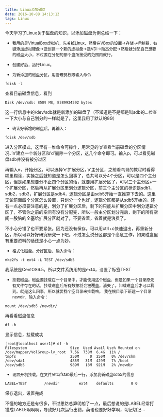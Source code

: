 ```yaml
---
title: Linux添加磁盘
date: 2016-10-08 14:13:13
tags: Linux
---
```

今天学习了Linux关于磁盘的知识，以添加磁盘为例总结一下：

- <font size='2'>我用的是VirtualBox虚拟机，先关掉Linux，然后在VBox的设置->存储->控制器，右键添加虚拟硬盘->选创建一个新的虚拟盘->选VDI->动态分配->然后就分配自己想要的磁盘大小，不过要在分配的那个盘所接受的范围内就行。</font>

- <font size='2'>创建好后，运行Linux。</font>

- <font size='2'>为新添加的磁盘分区。用管理员权限输入命令</font>

```
fdisk -l
```
查看目前磁盘信息，看到
<!-- more -->
```
Disk /dev/sdb: 8589 MB, 8589934592 bytes
```
这一行信息中的/dev/sdb就是新添加的磁盘了（不知道是不是都是叫sdb的…检查一下大小与自己划分的一样就是了，这里我用了默认的8G）

- <font size='2'>确认好新增的磁盘后，再输入：</font>

```
fdisk /dev/sdb
```

进入分区模式，这里有一堆命令可操作，用常见的’p’查看当前磁盘的分区情况、’n’建立一个新分区和’d’删除一个分区，这几个命令即可。输入p，可以看见磁盘sdb并没有被分过区

再输入n，开始分区，可以选择’e’扩展分区，’p’主分区，之前看鸟哥的教程时看得糊里糊涂，实操之后就知道是怎么回事了，总共可以分4个分区，可以是四个主分区，但是如果想要分不止四个分区的话，就要用扩展分区了，可以三个主分区+一个扩展分区，然后再从扩展分区里划分逻辑分区，前三个主分区的标识是sdb1，sdb2，sdb3，扩展分区是sdb4，逻辑分区是由sdb5开始一直推算下去的。这里无论前面四个分区怎么设置，只划分一个也好，逻辑分区都是从sdb5开始的。还有一点必须要注意的是，划分了扩展分区后，剩下的只能从扩展分区中划分逻辑分区了，不管你之前的空间有没有分配完，所以一般主分区划分完后，剩下的所有空间一股脑的全塞给扩展分区就对了，不要省着，省着就是浪费了。

不小心分错了也不要紧张，因为还没有保存，可以用ctrl+c快速退出，再重新分区，所以可以好好研究研究一下吧，不过怎么说分区都是个高危工作，如果磁盘里有重要资料的话还是小心一点为妙。

- <font size='2'>格式化磁盘。分好区后，输入命令：</font>

```
mke2fs -t ext4 -L TEST /dev/sdb5
```

我系统是CentOS6.5，所以文件系统用的是ext4，设置了标签TEST

- <font size='2'>挂载磁盘。磁盘要挂载在一个目录中，才能使用这个磁盘，但是如果一个目录原先有文件存在的话，挂载磁盘后所有数据将会被覆盖，消失了。卸载磁盘后才可以看到。就是这么回事，所以就要找个空目录来挂载咯。 我在根目录下新建一个目录newdir，输入命令：</font>

```
mount /dev/sdb5 /newdir/
```

再看看磁盘信息

```
df -h
```

显示信息，挂载成功

```
[root@localhost user1]# df -h
Filesystem                    Size  Used Avail Use% Mounted on
/dev/mapper/VolGroup-lv_root  7.5G  738M  6.4G  11% /
tmpfs                         250M     0  250M   0% /dev/shm
/dev/sda1                     485M   31M  429M   7% /boot
/dev/sdb5                     989M   18M  921M   2% /newdir
```

- <font size='2'>设置开机挂载。在文件/etc/fstab最后一行，添加我新磁盘sdb5的信息</font>

```
LABEL=TEST        /newdir         ext4    defaults        0 0
```

保存退出，设置完成

不懂的地方还是有很多，不过思路总算明朗了一点，最后想说的是LABEL经常打错成LABLE啊啊啊，导致好几次运行出错，英语也要好好学啊，切记切记…





